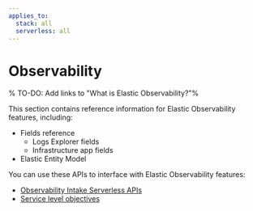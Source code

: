 ```yaml
---
applies_to:
  stack: all
  serverless: all
---
```

# Observability

% TO-DO: Add links to "What is Elastic Observability?"%

This section contains reference information for Elastic Observability features, including:

* Fields reference
  * Logs Explorer fields
  * Infrastructure app fields
* Elastic Entity Model

You can use these APIs to interface with Elastic Observability features:

* [Observability Intake Serverless APIs](https://www.elastic.co/docs/api/doc/observability-serverless)
* [Service level objectives](https://www.elastic.co/docs/api/doc/kibana/group/endpoint-slo)
